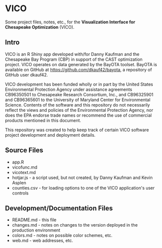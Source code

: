 # VICO

Some project files, notes, etc., for the **Visualization Interface for Chesapeake Optimization** (VICO).

## Intro

VICO is an R Shiny app developed with/for Danny Kaufman and the Chesapeake Bay Program (CBP) 
in support of the CAST optimization project.  VICO operates on data generated by the BayOTA
toolset.  BayOTA is available on GitHub at https://github.com/dkauf42/bayota, 
a repository of GitHub user dkauf42.

VICO development has been funded wholly or in part by the United States Environmental Protection Agency 
under assistance agreements CB96350501 to Chesapeake Research Consortium, Inc., and 
CB96325901 and CB96365601 to the University of Maryland Center for Environmental Science. 
Contents of the software and this repository do not necessarily reflect the views and policies of the 
Environmental Protection Agency, nor does the EPA endorse trade names or recommend the use of 
commercial products mentioned in this document.

This repository was created to help keep track of certain VICO software project development and 
deployment details.

## Source Files

* app.R
* vicofunc.md
* vicotext.md
* hotjar.js - a script used, but not created, by Danny Kaufman and Kevin Asplen
* counties.csv - for loading options to one of the VICO application's user controls

## Development/Documentation Files

* README.md - this file
* changes.md - notes on changes to the version deployed in the production environment
* colors.md - notes on possible color schemes, etc.
* web.md - web addresses, etc.
